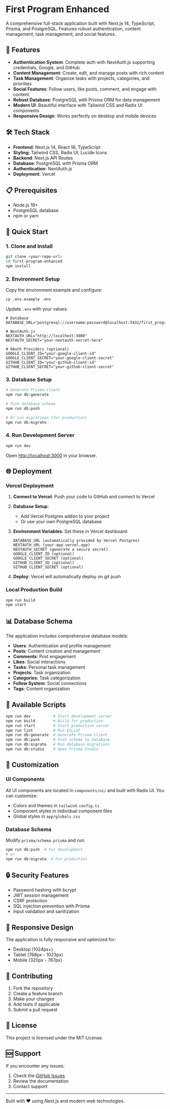 # First Program Enhanced

A comprehensive full-stack application built with Next.js 14, TypeScript, Prisma, and PostgreSQL. Features robust authentication, content management, task management, and social features.

## 🚀 Features

- **Authentication System**: Complete auth with NextAuth.js supporting credentials, Google, and GitHub
- **Content Management**: Create, edit, and manage posts with rich content
- **Task Management**: Organize tasks with projects, categories, and priorities
- **Social Features**: Follow users, like posts, comment, and engage with content
- **Robust Database**: PostgreSQL with Prisma ORM for data management
- **Modern UI**: Beautiful interface with Tailwind CSS and Radix UI components
- **Responsive Design**: Works perfectly on desktop and mobile devices

## 🛠 Tech Stack

- **Frontend**: Next.js 14, React 18, TypeScript
- **Styling**: Tailwind CSS, Radix UI, Lucide Icons
- **Backend**: Next.js API Routes
- **Database**: PostgreSQL with Prisma ORM
- **Authentication**: NextAuth.js
- **Deployment**: Vercel

## 📋 Prerequisites

- Node.js 18+ 
- PostgreSQL database
- npm or yarn

## 🚀 Quick Start

### 1. Clone and Install

```bash
git clone <your-repo-url>
cd first-program-enhanced
npm install
```

### 2. Environment Setup

Copy the environment example and configure:

```bash
cp .env.example .env
```

Update `.env` with your values:

```env
# Database
DATABASE_URL="postgresql://username:password@localhost:5432/first_program_db"

# NextAuth.js
NEXTAUTH_URL="http://localhost:3000"
NEXTAUTH_SECRET="your-nextauth-secret-here"

# OAuth Providers (optional)
GOOGLE_CLIENT_ID="your-google-client-id"
GOOGLE_CLIENT_SECRET="your-google-client-secret"
GITHUB_CLIENT_ID="your-github-client-id"
GITHUB_CLIENT_SECRET="your-github-client-secret"
```

### 3. Database Setup

```bash
# Generate Prisma client
npm run db:generate

# Push database schema
npm run db:push

# Or run migrations (for production)
npm run db:migrate
```

### 4. Run Development Server

```bash
npm run dev
```

Open [http://localhost:3000](http://localhost:3000) in your browser.

## 🌐 Deployment

### Vercel Deployment

1. **Connect to Vercel**: Push your code to GitHub and connect to Vercel

2. **Database Setup**: 
   - Add Vercel Postgres addon to your project
   - Or use your own PostgreSQL database

3. **Environment Variables**: Set these in Vercel dashboard:
   ```
   DATABASE_URL (automatically provided by Vercel Postgres)
   NEXTAUTH_URL (your-app.vercel.app)
   NEXTAUTH_SECRET (generate a secure secret)
   GOOGLE_CLIENT_ID (optional)
   GOOGLE_CLIENT_SECRET (optional)
   GITHUB_CLIENT_ID (optional)
   GITHUB_CLIENT_SECRET (optional)
   ```

4. **Deploy**: Vercel will automatically deploy on git push

### Local Production Build

```bash
npm run build
npm start
```

## 📊 Database Schema

The application includes comprehensive database models:

- **Users**: Authentication and profile management
- **Posts**: Content creation and management
- **Comments**: Post engagement
- **Likes**: Social interactions
- **Tasks**: Personal task management
- **Projects**: Task organization
- **Categories**: Task categorization
- **Follow System**: Social connections
- **Tags**: Content organization

## 🔧 Available Scripts

```bash
npm run dev          # Start development server
npm run build        # Build for production
npm run start        # Start production server
npm run lint         # Run ESLint
npm run db:generate  # Generate Prisma client
npm run db:push      # Push schema to database
npm run db:migrate   # Run database migrations
npm run db:studio    # Open Prisma Studio
```

## 🎨 Customization

### UI Components

All UI components are located in `components/ui/` and built with Radix UI. You can customize:

- Colors and themes in `tailwind.config.ts`
- Component styles in individual component files
- Global styles in `app/globals.css`

### Database Schema

Modify `prisma/schema.prisma` and run:

```bash
npm run db:push  # For development
# or
npm run db:migrate  # For production
```

## 🔒 Security Features

- Password hashing with bcrypt
- JWT session management
- CSRF protection
- SQL injection prevention with Prisma
- Input validation and sanitization

## 📱 Responsive Design

The application is fully responsive and optimized for:
- Desktop (1024px+)
- Tablet (768px - 1023px)
- Mobile (320px - 767px)

## 🤝 Contributing

1. Fork the repository
2. Create a feature branch
3. Make your changes
4. Add tests if applicable
5. Submit a pull request

## 📄 License

This project is licensed under the MIT License.

## 🆘 Support

If you encounter any issues:

1. Check the [GitHub Issues](link-to-issues)
2. Review the documentation
3. Contact support

---

Built with ❤️ using Next.js and modern web technologies.